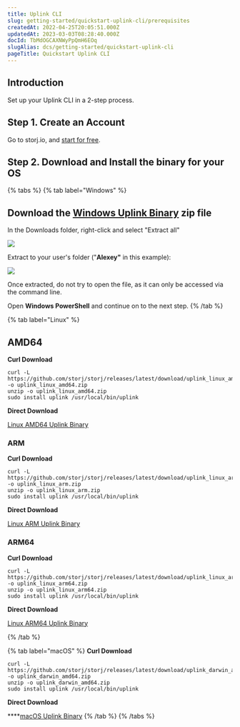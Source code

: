 ```yaml
---
title: Uplink CLI
slug: getting-started/quickstart-uplink-cli/prerequisites
createdAt: 2022-04-25T20:05:51.000Z
updatedAt: 2023-03-03T08:28:40.000Z
docId: TbMdOGCAXNWyPpQmH6EOq
slugAlias: dcs/getting-started/quickstart-uplink-cli
pageTitle: Quickstart Uplink CLI
---
```


## Introduction

Set up your Uplink CLI in a 2-step process.

## Step 1. Create an Account

Go to storj.io, and [start for free](https://storj.io/signup).



## Step 2. Download and Install the binary for your OS

{% tabs %}
{% tab label="Windows" %}
## Download the [Windows Uplink Binary](https://github.com/storj/storj/releases/latest/download/uplink_windows_amd64.zip) zip file&#xA;

In the Downloads folder, right-click and select "Extract all"

![](https://archbee-image-uploads.s3.amazonaws.com/kv3plx2xmXcUGcVl4Lttj/oKwJdejxfzapgH0sJBSaO_qsuplinkwindows01.png)

Extract to your user's folder ("**Alexey"** in this example):

![](https://archbee-image-uploads.s3.amazonaws.com/kv3plx2xmXcUGcVl4Lttj/okywjcPwdjfWjcUMWGKla_qsuplinkwindows02.png)



Once extracted, do not try to open the file, as it can only be accessed via the command line.



Open **Windows PowerShell** and continue on to the next step.
{% /tab %}

{% tab label="Linux" %}
## AMD64

**Curl Download**

```shell
curl -L https://github.com/storj/storj/releases/latest/download/uplink_linux_amd64.zip -o uplink_linux_amd64.zip
unzip -o uplink_linux_amd64.zip
sudo install uplink /usr/local/bin/uplink
```

**Direct Download**

[Linux AMD64 Uplink Binary](https://github.com/storj/storj/releases/latest/download/uplink_linux_amd64.zip)





### ARM

**Curl Download**

```shell
curl -L https://github.com/storj/storj/releases/latest/download/uplink_linux_arm.zip -o uplink_linux_arm.zip
unzip -o uplink_linux_arm.zip
sudo install uplink /usr/local/bin/uplink
```

**Direct Download**

[Linux ARM Uplink Binary](https://github.com/storj/storj/releases/latest/download/uplink_linux_arm.zip)





### ARM64

**Curl Download**

```shell
curl -L https://github.com/storj/storj/releases/latest/download/uplink_linux_arm64.zip -o uplink_linux_arm64.zip
unzip -o uplink_linux_arm64.zip
sudo install uplink /usr/local/bin/uplink
```

**Direct Download**

[Linux ARM64 Uplink Binary](https://github.com/storj/storj/releases/latest/download/uplink_linux_arm64.zip)


{% /tab %}

{% tab label="macOS" %}
**Curl Download**

```shell
curl -L https://github.com/storj/storj/releases/latest/download/uplink_darwin_amd64.zip -o uplink_darwin_amd64.zip
unzip -o uplink_darwin_amd64.zip
sudo install uplink /usr/local/bin/uplink
```

**Direct Download**

****[macOS Uplink Binary](https://github.com/storj/storj/releases/latest/download/uplink_darwin_amd64.zip)
{% /tab %}
{% /tabs %}

